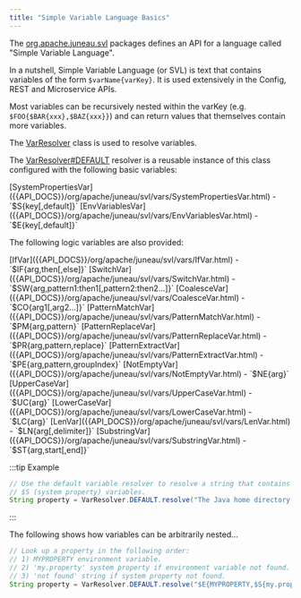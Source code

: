```yaml
---
title: "Simple Variable Language Basics"
---
```


The [org.apache.juneau.svl]({{API_DOCS}}/org/apache/juneau/svl.html) packages defines an API for a language called "Simple Variable Language".

In a nutshell, Simple Variable Language (or SVL) is text that contains variables of the form `$varName{varKey}`.
It is used extensively in the Config, REST and Microservice APIs.

Most variables can be recursively nested within the varKey (e.g. `$FOO{$BAR{xxx},$BAZ{xxx}}`) and can return values that themselves contain more variables.

The [VarResolver]({{API_DOCS}}/org/apache/juneau/svl/VarResolver.html) class is used to resolve variables.

The [VarResolver#DEFAULT]({{API_DOCS}}/org/apache/juneau/svl/VarResolver.html#DEFAULT) resolver is a reusable instance of this class configured with the following basic variables:

<tree>
<java-class>[SystemPropertiesVar]({{API_DOCS}}/org/apache/juneau/svl/vars/SystemPropertiesVar.html) - `$S{key[,default]}`</java-class>  
<java-class>[EnvVariablesVar]({{API_DOCS}}/org/apache/juneau/svl/vars/EnvVariablesVar.html) - `$E{key[,default]}`</java-class>  
</tree>

The following logic variables are also provided:

<tree>
<java-class>[IfVar]({{API_DOCS}}/org/apache/juneau/svl/vars/IfVar.html) - `$IF{arg,then[,else]}`</java-class>  
<java-class>[SwitchVar]({{API_DOCS}}/org/apache/juneau/svl/vars/SwitchVar.html) - `$SW{arg,pattern1:then1[,pattern2:then2...]}`</java-class>  
<java-class>[CoalesceVar]({{API_DOCS}}/org/apache/juneau/svl/vars/CoalesceVar.html) - `$CO{arg1[,arg2...]}`</java-class>  
<java-class>[PatternMatchVar]({{API_DOCS}}/org/apache/juneau/svl/vars/PatternMatchVar.html) - `$PM{arg,pattern}`</java-class>  
<java-class>[PatternReplaceVar]({{API_DOCS}}/org/apache/juneau/svl/vars/PatternReplaceVar.html) - `$PR{arg,pattern,replace}`</java-class>  
<java-class>[PatternExtractVar]({{API_DOCS}}/org/apache/juneau/svl/vars/PatternExtractVar.html) - `$PE{arg,pattern,groupIndex}`</java-class>  
<java-class>[NotEmptyVar]({{API_DOCS}}/org/apache/juneau/svl/vars/NotEmptyVar.html) - `$NE{arg}`</java-class>  
<java-class>[UpperCaseVar]({{API_DOCS}}/org/apache/juneau/svl/vars/UpperCaseVar.html) - `$UC{arg}`</java-class>  
<java-class>[LowerCaseVar]({{API_DOCS}}/org/apache/juneau/svl/vars/LowerCaseVar.html) - `$LC{arg}`</java-class>  
<java-class>[LenVar]({{API_DOCS}}/org/apache/juneau/svl/vars/LenVar.html) - `$LN{arg[,delimiter]}`</java-class>  
<java-class>[SubstringVar]({{API_DOCS}}/org/apache/juneau/svl/vars/SubstringVar.html) - `$ST{arg,start[,end]}`</java-class>  
</tree>

:::tip Example
```java
// Use the default variable resolver to resolve a string that contains
// $S (system property) variables.
String property = VarResolver.DEFAULT.resolve("The Java home directory is $S{java.home}");
```
:::

The following shows how variables can be arbitrarily nested...

```java
// Look up a property in the following order:
// 1) MYPROPERTY environment variable.
// 2) 'my.property' system property if environment variable not found.
// 3) 'not found' string if system property not found.
String property = VarResolver.DEFAULT.resolve("$E{MYPROPERTY,$S{my.property,not found}}");
```
